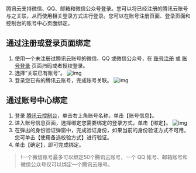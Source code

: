 腾讯云支持微信、QQ、邮箱和微信公众号登录。您可以将已经注册的腾讯云账号与之关联，从而使用相关登录方式进行登录。您可以在账号注册页面、登录页面和控制台的账号中心页面绑定。

## 通过注册或登录页面绑定

1. 使用一个未注册过腾讯云账号的微信、QQ 或微信公众号，在 [账号注册](https://cloud.tencent.com/register) 或 [账号登录](https://cloud.tencent.com/login) 页面扫码或者授权登录。
2. 选择“关联已有账号”。
![img](https://main.qcloudimg.com/raw/80cb5ffd1e4140666748047d10b2f00c.png)
3. 登录您已有的腾讯云账号，完成账号关联。
![img](https://main.qcloudimg.com/raw/349122031c40b0135ff455aef6b736a6.png)

## 通过账号中心绑定
1. 登录 [腾讯云控制台](https://console.cloud.tencent.com/)，单击右上角账号名称，单击【账号信息】。
2. 进入账号信息页面，选择绑定您需要绑定的登录方式，单击【绑定】。
![img](https://main.qcloudimg.com/raw/da28d7fa9996a752e9c99451afdc2159.jpg)
3. 在弹出的身份验证弹窗中，完成验证身份，如果当前的身份验证方式不可用，您可单击【使用备选校验方式】进行验证。
4. 单击【确定】，即可完成绑定。


>!一个微信账号最多可以绑定50个腾讯云账号，一个 QQ 帐号、邮箱账号和微信公众号仅可以绑定一个腾讯云账号。
